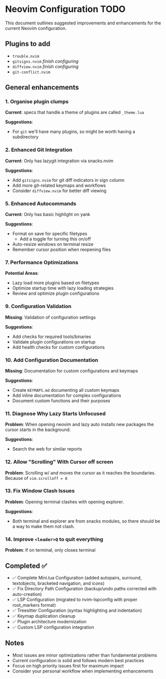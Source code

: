 # Neovim Configuration TODO

This document outlines suggested improvements and enhancements for the current Neovim configuration.

## Plugins to add
- `trouble.nvim`
- `gitsigns.nvim` _finish configuring_
- `diffview.nvim` _finish configuring_
- `git-conflict.nvim`

## General enhancements

### 1. Organise plugin clumps
**Current**: specs that handle a theme of plugins are called `_theme.lua`

**Suggestions**:
- For `git` we'll have many plugins, so might be worth having a subdirectory

### 2. Enhanced Git Integration
**Current**: Only has lazygit integration via snacks.nvim

**Suggestions**:
- Add `gitsigns.nvim` for git diff indicators in sign column
- Add more git-related keymaps and workflows
- Consider `diffview.nvim` for better diff viewing


### 5. Enhanced Autocommands
**Current**: Only has basic highlight on yank

**Suggestions**:
- Format on save for specific filetypes
    - Add a toggle for turning this on/off
- Auto-resize windows on terminal resize
- Remember cursor position when reopening files

### 7. Performance Optimizations
**Potential Areas**:
- Lazy load more plugins based on filetypes
- Optimize startup time with lazy loading strategies
- Review and optimize plugin configurations


### 9. Configuration Validation
**Missing**: Validation of configuration settings

**Suggestions**:
- Add checks for required tools/binaries
- Validate plugin configurations on startup
- Add health checks for custom configurations

### 10. Add Configuration Documentation
**Missing**: Documentation for custom configurations and keymaps

**Suggestions**:
- Create `KEYMAPS.md` documenting all custom keymaps
- Add inline documentation for complex configurations
- Document custom functions and their purposes

### 11. Diagnose Why Lazy Starts Unfocused
**Problem**: When opening neovim and lazy auto installs new packages
the cursor starts in the background.

**Suggestions**:
- Search the web for similar reports

### 12. Allow "Scrolling" With Cursor off screen
**Problem**: Scrolling w/ <C-e> and <C-y> moves the cursor as
it reaches the boundaries. Because of `vim.scrolloff = 8`

### 13. Fix Window Clash Issues
**Problem**: Opening terminal clashes with opening explorer.

**Suggestions**:
- Both terminal and explorer are from snacks modules, so there
should be a way to make them not clash.

### 14. Improve `<leader>Q` to quit everything
**Problem**: If on terminal, only closes terminal

## Completed ✅

- ✅ Complete Mini.lua Configuration (added autopairs, surround, textobjects, bracketed navigation, and icons)
- ✅ Fix Directory Path Configuration (backup/undo paths corrected with auto-creation)
- ✅ LSP Configuration (migrated to nvim-lspconfig with proper root_markers format)
- ✅ Treesitter Configuration (syntax highlighting and indentation)
- ✅ Keymap duplication cleanup
- ✅ Plugin architecture modernization
- ✅ Custom LSP configuration integration

## Notes

- Most issues are minor optimizations rather than fundamental problems
- Current configuration is solid and follows modern best practices
- Focus on high priority issues first for maximum impact
- Consider your personal workflow when implementing enhancements
